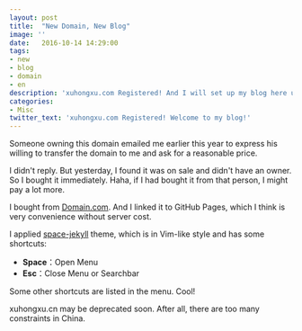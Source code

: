 ```yaml
---
layout: post
title:  "New Domain, New Blog"
image: ''
date:   2016-10-14 14:29:00
tags:
- new
- blog
- domain
- en
description: 'xuhongxu.com Registered! And I will set up my blog here using this vim-like theme. Wonderful!'
categories:
- Misc
twitter_text: 'xuhongxu.com Registered! Welcome to my blog!'
---
```


Someone owning this domain emailed me earlier this year to express his willing to transfer the domain to me and ask for a reasonable price.

I didn't reply. But yesterday, I found it was on sale and didn't have an owner. So I bought it immediately. Haha, if I had bought it from that person, I might pay a lot more.

I bought from [Domain.com](http://www.domain.com). And I linked it to GitHub Pages, which I think is very convenience without server cost.

I applied [space-jekyll](https://github.com/victorvoid/space-jekyll-template) theme, which is in Vim-like style and has some shortcuts:

- **Space**：Open Menu
- **Esc**：Close Menu or Searchbar

Some other shortcuts are listed in the menu. Cool!

xuhongxu.cn may be deprecated soon. After all, there are too many constraints in China.
